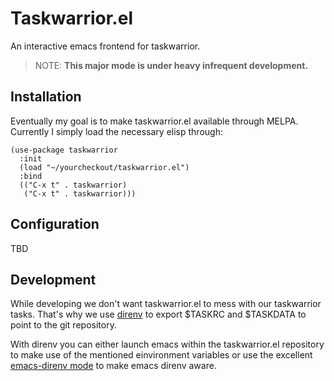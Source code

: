 # Taskwarrior.el
An interactive emacs frontend for taskwarrior.

> NOTE: **This major mode is under heavy infrequent development.**

## Installation
Eventually my goal is to make taskwarrior.el available through MELPA. Currently I simply load the
necessary elisp through:

``` emacs-lisp
(use-package taskwarrior
  :init
  (load "~/yourcheckout/taskwarrior.el")
  :bind
  (("C-x t" . taskwarrior)
   ("C-x t" . taskwarrior)))
```

## Configuration
TBD

## Development
While developing we don't want taskwarrior.el to mess with our taskwarrior tasks. That's why we use
[direnv](https://direnv.net/) to export $TASKRC and $TASKDATA to point to the git repository.

With direnv you can either launch emacs within the
taskwarrior.el repository to make use of the mentioned einvironment variables or use the excellent
[emacs-direnv mode](https://github.com/wbolster/emacs-direnv) to make emacs direnv aware.
